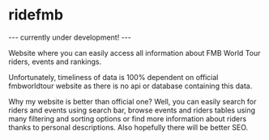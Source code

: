 # ridefmb

--- currently under development! ---

Website where you can easily access all
information about FMB World Tour riders, events and rankings.

Unfortunately, timeliness of data is 100%
dependent on official fmbworldtour website
as there is no api or database containing this data.

Why my website is better than official one? 
Well, you can easily search for riders and events using 
search bar, browse events and riders tables using many filtering and sorting options or
find more information about riders thanks to personal descriptions. Also hopefully there will be better SEO.
